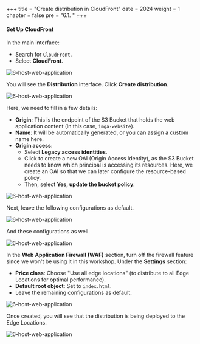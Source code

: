 +++
title = "Create distribution in CloudFront"
date = 2024
weight = 1
chapter = false
pre = "6.1. "
+++

#### Set Up CloudFront

In the main interface:

- Search for `CloudFront`.
- Select **CloudFront**.

![6-host-web-application](/images/6-host-web-application/6-1-1-search-cloudfront.png)

You will see the **Distribution** interface. Click **Create distribution**.

![6-host-web-application](/images/6-host-web-application/6-1-2-distribution-page.png)

Here, we need to fill in a few details:

- **Origin**: This is the endpoint of the S3 Bucket that holds the web application content (in this case, `imga-website`).
- **Name**: It will be automatically generated, or you can assign a custom name here.
- **Origin access**:
  - Select **Legacy access identities**.
  - Click to create a new OAI (Origin Access Identity), as the S3 Bucket needs to know which principal is accessing its resources. Here, we create an OAI so that we can later configure the resource-based policy.
  - Then, select **Yes, update the bucket policy**.

![6-host-web-application](/images/6-host-web-application/6-1-3-setup-distribution.png)

Next, leave the following configurations as default.

![6-host-web-application](/images/6-host-web-application/6-1-4-setup-distribution.png)

And these configurations as well.

![6-host-web-application](/images/6-host-web-application/6-1-5-setup-distribution.png)

In the **Web Application Firewall (WAF)** section, turn off the firewall feature since we won't be using it in this workshop. Under the **Settings** section:

- **Price class**: Choose "Use all edge locations" (to distribute to all Edge Locations for optimal performance).
- **Default root object**: Set to `index.html`.
- Leave the remaining configurations as default.

![6-host-web-application](/images/6-host-web-application/6-1-6-setup-distribution.png)

Once created, you will see that the distribution is being deployed to the Edge Locations.

![6-host-web-application](/images/6-host-web-application/6-1-7-check-result.png)
